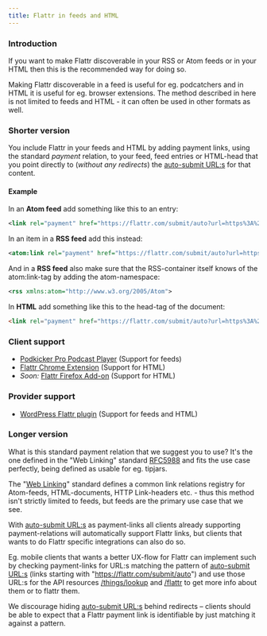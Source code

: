 ```yaml
---
title: Flattr in feeds and HTML
---
```

### Introduction

If you want to make Flattr discoverable in your RSS or Atom feeds or in your HTML then this is the recommended way for doing so.

Making Flattr discoverable in a feed is useful for eg. podcatchers and in HTML it is useful for eg. browser extensions. The method described in here is not limited to feeds and HTML - it can often be used in other formats as well.

### Shorter version

You include Flattr in your feeds and HTML by adding payment links, using the standard *payment* relation, to your feed, feed entries or HTML-head that you point directly to (*without any redirects*) the [auto-submit URL:s](/auto-submit/) for that content.

#### Example

In an **Atom feed** add something like this to an entry:

```xml
<link rel="payment" href="https://flattr.com/submit/auto?url=https%3A%2F%2Fdevelopers.flattr.net%2F&amp;user_id=flattr" type="text/html" />
```

In an item in a **RSS feed** add this instead:

```xml
<atom:link rel="payment" href="https://flattr.com/submit/auto?url=https%3A%2F%2Fdevelopers.flattr.net%2F&amp;user_id=flattr" type="text/html" />
```

And in a **RSS feed** also make sure that the RSS-container itself knows of the atom:link-tag by adding the atom-namespace:

```xml
<rss xmlns:atom="http://www.w3.org/2005/Atom">
```

In **HTML** add something like this to the head-tag of the document:

```html
<link rel="payment" href="https://flattr.com/submit/auto?url=https%3A%2F%2Fdevelopers.flattr.net%2F&amp;user_id=flattr" type="text/html" />
```

### Client support

* [Podkicker Pro Podcast Player](https://play.google.com/store/apps/details?id=com.podkicker) (Support for feeds)
* [Flattr Chrome Extension](https://chrome.google.com/webstore/detail/opjnhfkbdoopgfbefgbdkpjnbghffmln) (Support for HTML)
* _Soon:_ [Flattr Firefox Add-on](https://addons.mozilla.org/firefox/addon/flattr/) (Support for HTML)

### Provider support

* [WordPress Flattr plugin](http://wordpress.org/extend/plugins/flattr/) (Support for feeds and HTML)

### Longer version

What is this standard payment relation that we suggest you to use? It's the one defined in the "Web Linking" standard [RFC5988](http://tools.ietf.org/html/rfc5988#page-14) and fits the use case perfectly, being defined as usable for eg. tipjars.

The "[Web Linking](http://tools.ietf.org/html/rfc5988)" standard defines a common link relations registry for Atom-feeds, HTML-documents, HTTP Link-headers etc. - thus this method isn't strictly limited to feeds, but feeds are the primary use case that we see.

With [auto-submit URL:s](/auto-submit/) as payment-links all clients already supporting payment-relations will automatically support Flattr links, but clients that wants to do Flattr specific integrations can also do so.

Eg. mobile clients that wants a better UX-flow for Flattr can implement such by checking payment-links for URL:s matching the pattern of [auto-submit URL:s](/auto-submit/) (links starting with "https://flattr.com/submit/auto") and use those URL:s for the API resources [/things/lookup](/api/resources/things/#check-if-a-thing-exists) and [/flattr](/api/resources/flattrs/#flattr-a-autosubmit-url) to get more info about them or to flattr them.

We discourage hiding [auto-submit URL:s](/auto-submit/) behind redirects – clients should be able to expect that a Flattr payment link is identifiable by just matching it against a pattern.
